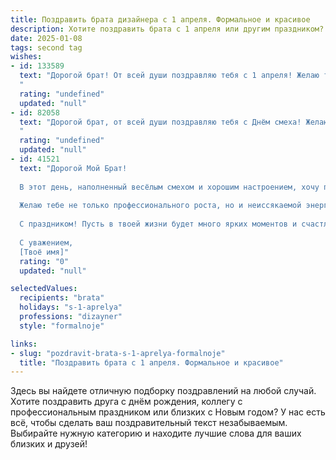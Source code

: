 ```yaml
---
title: Поздравить брата дизайнера с 1 апреля. Формальное и красивое
description: Хотите поздравить брата с 1 апреля или другим праздником? Наш ИИ создаст незабываемое поздравление, а вы обязательно выделитесь среди других.  
date: 2025-01-08
tags: second tag
wishes:
- id: 133589
  text: "Дорогой брат! От всей души поздравляю тебя с 1 апреля! Желаю тебе в этот день и во всех последующих творческих взлётов, вдохновения без границ и реализации самых смелых дизайнерских идей. Пусть твоя работа приносит тебе не только удовлетворение, но и заслуженное признание.  Счастья, успехов и всего самого наилучшего!
  "
  rating: "undefined"
  updated: "null"
- id: 82058
  text: "Дорогой брат, от всей души поздравляю тебя с Днём смеха! Желаю тебе, чтобы твоя творческая энергия и неиссякаемая фантазия всегда находили выход в интересных проектах и оригинальных решениях. Пусть  каждый день приносит тебе вдохновение, а  твое дизайнерское мастерство  приносит радость и удовлетворение!
  "
  rating: "undefined"
  updated: "null"
- id: 41521
  text: "Дорогой Мой Брат!
  
  В этот день, наполненный весёлым смехом и хорошим настроением, хочу поздравить тебя с Днём Смеха! Пусть каждый день приносит тебе радость и вдохновение, а твои творческие замыслы обретают яркую жизнь, как лучшие творения дизайна.
  
  Желаю тебе не только профессионального роста, но и неиссякаемой энергии для реализации самых смелых идей. Пусть каждый штрих на твоих эскизах отражает ту любовь и страсть, с которыми ты подходишь к своему делу.
  
  С праздником! Пусть в твоей жизни будет много ярких моментов и счастливых сюрпризов!
  
  С уважением,
  [Твоё имя]"
  rating: "0"
  updated: "null"

selectedValues:
  recipients: "brata"
  holidays: "s-1-aprelya"
  professions: "dizayner"
  style: "formalnoje"

links:
- slug: "pozdravit-brata-s-1-aprelya-formalnoje"
  title: "Поздравить брата с 1 апреля. Формальное и красивое"
---
```


Здесь вы найдете отличную подборку поздравлений на любой случай. 
Хотите поздравить друга с днём рождения, коллегу с профессиональным праздником или близких с Новым годом? У нас есть всё, чтобы сделать ваш поздравительный текст незабываемым. Выбирайте нужную категорию и находите лучшие слова для ваших близких и друзей!
